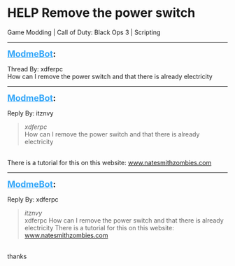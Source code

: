 # HELP Remove the power switch
Game Modding | Call of Duty: Black Ops 3 | Scripting

---
<strong style="font-size: 1.4em;"><span style="text-decoration: underline;text-decoration-color: #34a7f9;"><span style="color:#34a7f9;">ModmeBot</span></span>:</strong>

<p>Thread By: xdferpc<br />How can I remove the power switch and that there is already electricity</p>

---
<strong style="font-size: 1.4em;"><span style="text-decoration: underline;text-decoration-color: #34a7f9;"><span style="color:#34a7f9;">ModmeBot</span></span>:</strong>

<p>Reply By: itznvy<br /><blockquote><em>xdferpc</em><br />How can I remove the power switch and that there is already electricity</blockquote><br /> There is a tutorial for this on this website: <a href="http://www.natesmithzombies.com">www.natesmithzombies.com</a></p>

---
<strong style="font-size: 1.4em;"><span style="text-decoration: underline;text-decoration-color: #34a7f9;"><span style="color:#34a7f9;">ModmeBot</span></span>:</strong>

<p>Reply By: xdferpc<br /><blockquote><em>itznvy</em><br />xdferpc How can I remove the power switch and that there is already electricity  There is a tutorial for this on this website: <a href=""http://www.natesmithzombies.com"">www.natesmithzombies.com</a></blockquote><br /> thanks</p>
